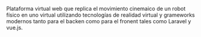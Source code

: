 Plataforma virtual web que replica el movimiento cinemaico de un robot físico en uno virtual utilizando tecnologías de realidad virtual y grameworks modernos tanto para el backen como para el fronent tales como Laravel y vue.js.
